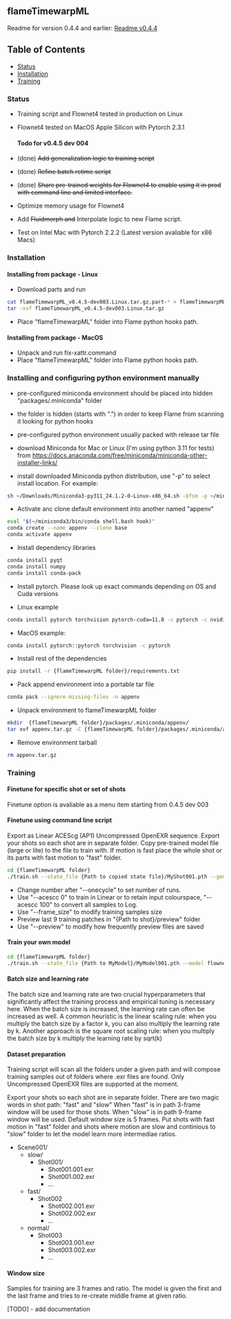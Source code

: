 ## flameTimewarpML

Readme for version 0.4.4 and earlier: [Readme v0.4.4](https://github.com/talosh/flameTimewarpML/blob/main/README_v044.md)

## Table of Contents
- [Status](#status)
- [Installation](#installation)
- [Training](#training)

### Status

* Training script and Flownet4 tested in production on Linux
* Flownet4 tested on MacOS Apple Silicon with Pytorch 2.3.1

    #### Todo for v0.4.5 dev 004

* (done) ~~Add generalization logic to training script~~
* (done) ~~Refine batch retime script~~
* (done) ~~Share pre-trained weights for Flownet4 to enable using it in prod with command line and limited interface.~~
* Optimize memory usage for Flownet4
* Add ~~Fluidmorph and~~ Interpolate logic to new Flame script.
* Test on Intel Mac with Pytorch 2.2.2 (Latest version avaliable for x86 Macs)

### Installation

#### Installing from package - Linux
* Download parts and run
```bash
cat flameTimewarpML_v0.4.5-dev003.Linux.tar.gz.part-* > flameTimewarpML_v0.4.5-dev003.Linux.tar.gz
tar -xvf flameTimewarpML_v0.4.5-dev003.Linux.tar.gz
``` 
* Place "flameTimewarpML" folder into Flame python hooks path.

#### Installing from package - MacOS
* Unpack and run fix-xattr.command
* Place "flameTimewarpML" folder into Flame python hooks path.

### Installing and configuring python environment manually

* pre-configured miniconda environment should be placed into hidden "packages/.miniconda" folder
* the folder is hidden (starts with ".") in order to keep Flame from scanning it looking for python hooks
* pre-configured python environment usually packed with release tar file

* download Miniconda for Mac or Linux (I'm using python 3.11 for tests) from 
<https://docs.anaconda.com/free/miniconda/miniconda-other-installer-links/>

* install downloaded Miniconda python distribution, use "-p" to select install location. For example:

```bash
sh ~/Downloads/Miniconda3-py311_24.1.2-0-Linux-x86_64.sh -bfsm -p ~/miniconda3
```

* Activate anc clone default environment into another named "appenv" 

```bash
eval "$(~/miniconda3/bin/conda shell.bash hook)"
conda create --name appenv --clone base
conda activate appenv
```

* Install dependency libraries

```bash
conda install pyqt
conda install numpy
conda install conda-pack
```

* Install pytorch. Please look up exact commands depending on OS and Cuda versions

* Linux example
```bash
conda install pytorch torchvision pytorch-cuda=11.8 -c pytorch -c nvidia
```

* MacOS example:

```bash
conda install pytorch::pytorch torchvision -c pytorch
```

* Install rest of the dependencies
```bash
pip install -r {flameTimewarpML folder}/requirements.txt
```

* Pack append environment into a portable tar file

```bash
conda pack --ignore-missing-files -n appenv
```

* Unpack environment to flameTimewarpML folder

```bash
mkdir  {flameTimewarpML folder}/packages/.miniconda/appenv/
tar xvf appenv.tar.gz -C {flameTimewarpML folder}/packages/.miniconda/appenv/
```

* Remove environment tarball

```bash
rm appenv.tar.gz
```

### Training



#### Finetune for specific shot or set of shots
Finetune option is avaliable as a menu item starting from 0.4.5 dev 003

#### Finetune using command line script

Export as Linear ACEScg (AP1) Uncompressed OpenEXR sequence.
Export your shots so each shot are in separate folder.
Copy pre-trained model file (large or lite) to the file to train with.
If motion is fast place the whole shot or its parts with fast motion to "fast" folder.

```bash
cd {flameTimewarpML folder}
./train.sh --state_file {Path to copied state file}/MyShot001.pth --generalize 1 --lr 4e-6 --acescc 0 --onecycle 1000 {Path to shot}/{fast}/
```

* Change number after "--onecycle" to set number of runs.
* Use "--acescc 0" to train in Linear or to retain input colourspace, "--acescc 100" to convert all samples to Log.
* Use "--frame_size" to modify training samples size
* Preview last 9 training patches in "{Path to shot}/preview" folder
* Use "--preview" to modify how frequently preview files are saved

#### Train your own model
```bash
cd {flameTimewarpML folder}
./train.sh --state_file {Path to MyModel}/MyModel001.pth --model flownet4_v004 --batch_size 4 {Path to Dataset}/
```

#### Batch size and learning rate
The batch size and learning rate are two crucial hyperparameters that significantly affect the training process and empirical tuning is necessary here.
When the batch size is increased, the learning rate can often be increased as well. A common heuristic is the linear scaling rule: when you multiply the batch size by a factor 
k, you can also multiply the learning rate by k. Another approach is the square root scaling rule: when you multiply the batch size by k multiply the learning rate by sqrt(k)


#### Dataset preparation
Training script will scan all the folders under a given path and will compose training samples out of folders where .exr files are found.
Only Uncompressed OpenEXR files are supported at the moment.

Export your shots so each shot are in separate folder.
There are two magic words in shot path: "fast" and "slow"
When "fast" is in path 3-frame window will be used for those shots.
When "slow" is in path 9-frame window will be used.
Default window size is 5 frames.
Put shots with fast motion in "fast" folder and shots where motion are slow and continious to "slow" folder to let the model learn more intermediae ratios.

- Scene001/
    - slow/
        - Shot001/
            - Shot001.001.exr
            - Shot001.002.exr
            - ...
    - fast/
        - Shot002
            - Shot002.001.exr
            - Shot002.002.exr
            - ...
    - normal/
        - Shot003
            - Shot003.001.exr
            - Shot003.002.exr
            - ...

#### Window size
Samples for training are 3 frames and ratio. The model is given the first and the last frame and tries to re-create middle frame at given ratio.

[TODO] - add documentation
